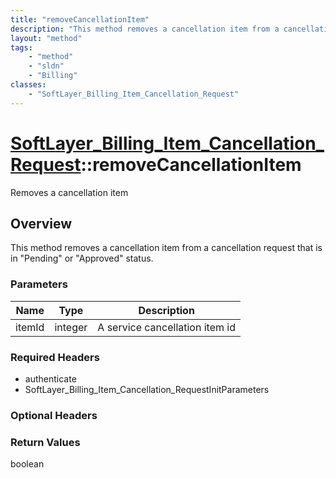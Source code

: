 ```yaml
---
title: "removeCancellationItem"
description: "This method removes a cancellation item from a cancellation request that is in 'Pending' or 'Approved' status."
layout: "method"
tags:
    - "method"
    - "sldn"
    - "Billing"
classes:
    - "SoftLayer_Billing_Item_Cancellation_Request"
---
```

# [SoftLayer_Billing_Item_Cancellation_Request](/reference/services/SoftLayer_Billing_Item_Cancellation_Request)::removeCancellationItem

Removes a cancellation item


## Overview 
This method removes a cancellation item from a cancellation request that is in "Pending" or "Approved" status. 

### Parameters 
|Name | Type | Description |
| --- | --- | --- |
|itemId| integer| A service cancellation item id|


### Required Headers
* authenticate
* SoftLayer_Billing_Item_Cancellation_RequestInitParameters

### Optional Headers

### Return Values
boolean

